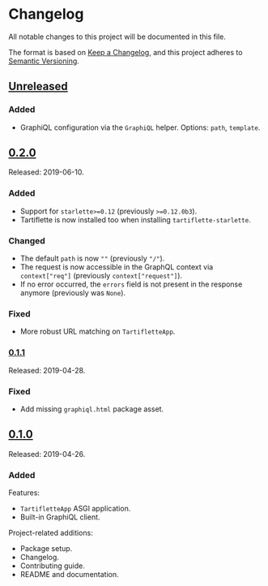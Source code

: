 # Changelog

All notable changes to this project will be documented in this file.

The format is based on [Keep a Changelog](https://keepachangelog.com/en/1.0.0/),
and this project adheres to [Semantic Versioning](https://semver.org/spec/v2.0.0.html).

## [Unreleased]

### Added

- GraphiQL configuration via the `GraphiQL` helper. Options: `path`, `template`.

## [0.2.0]

Released: 2019-06-10.

### Added

- Support for `starlette>=0.12` (previously `>=0.12.0b3`).
- Tartiflette is now installed too when installing `tartiflette-starlette`.

### Changed

- The default `path` is now `""` (previously `"/"`).
- The request is now accessible in the GraphQL context via `context["req"]` (previously `context["request"]`).
- If no error occurred, the `errors` field is not present in the response anymore (previously was `None`).

### Fixed

- More robust URL matching on `TartifletteApp`.

### [0.1.1]

Released: 2019-04-28.

### Fixed

- Add missing `graphiql.html` package asset.

## [0.1.0]

Released: 2019-04-26.

### Added

Features:

- `TartifletteApp` ASGI application.
- Built-in GraphiQL client.

Project-related additions:

- Package setup.
- Changelog.
- Contributing guide.
- README and documentation.

[unreleased]: https://github.com/tartiflette/tartiflette-starlette/compare/0.2.0...HEAD
[0.2.0]: https://github.com/tartiflette/tartiflette-starlette/compare/0.1.1...0.2.0
[0.1.1]: https://github.com/tartiflette/tartiflette-starlette/compare/0.1.0...0.1.1
[0.1.0]: https://github.com/tartiflette/tartiflette-starlette/compare/5a1ecf...0.1.0
